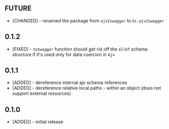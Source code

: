 ## FUTURE

* [CHANGED] - renamed the package from `ajv2swagger` to `bi-ajv2swagger`

## 0.1.2

* [FIXED] - `toSwagger` function should get rid off the `allOf` schema structure if it's used only for data coercion in `Ajv`

## 0.1.1

* [ADDED] - dereference internal ajv schema references
* [ADDED] - dereference relative local paths - within an object (does not support external resources)

## 0.1.0

* [ADDED] - initial release

